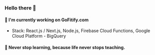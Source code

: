 ### Hello there 👋

#### 🔭 I'm currently working on GoFitify.com

* Stack: React.js / Next.js, Node.js, Firebase Cloud Functions, Google Cloud Platform - BigQuery

#### 🌱 Never stop learning, because life never stops teaching.
